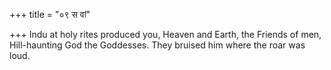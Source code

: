 +++
title = "०९ स वां"

+++
Indu at holy rites produced you, Heaven and Earth, the Friends of men,  
     Hill-haunting God the Goddesses. They bruised him where the roar was loud.